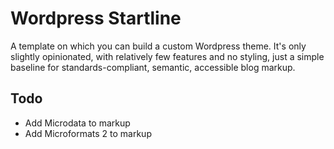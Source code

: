 # Wordpress Startline #

A template on which you can build a custom Wordpress theme. It's only slightly opinionated, with relatively few features and no styling, just a simple baseline for standards-compliant, semantic, accessible blog markup.

## Todo

- Add Microdata to markup
- Add Microformats 2 to markup